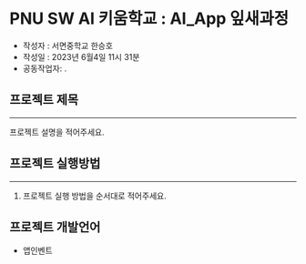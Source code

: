 
# PNU SW AI 키움학교 : AI_App 잎새과정 
+ 작성자 : 서면중학교 한승호
+ 작성일 : 2023년 6월4일 11시 31분
+ 공동작업자:
.
## 프로젝트 제목
---
프로젝트 설명을 적어주세요.

## 프로젝트 실행방법
---
1. 프로젝트 실행 방법을 순서대로 적어주세요.


## 프로젝트 개발언어
+ 앱인벤트
